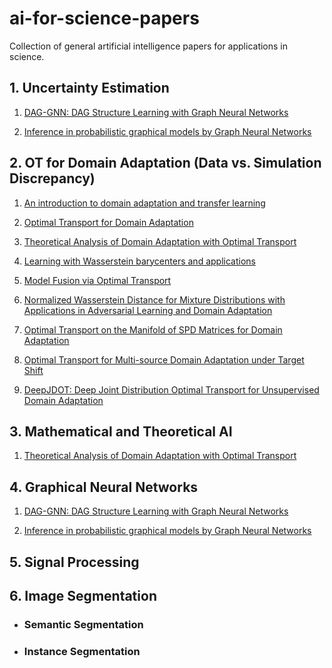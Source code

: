 # ai-for-science-papers
Collection of general artificial intelligence papers for applications in science.

## 1. Uncertainty Estimation



 1. [DAG-GNN: DAG Structure Learning with Graph Neural Networks](https://arxiv.org/abs/1904.10098)

 2. [Inference in probabilistic graphical models by Graph Neural Networks](https://openreview.net/pdf?id=rkN1pF1vz)

## 2. OT for Domain Adaptation (Data vs. Simulation Discrepancy)

 1. [An introduction to domain adaptation and transfer learning](https://arxiv.org/abs/1812.11806v2)
 
 2. [Optimal Transport for Domain Adaptation](https://arxiv.org/abs/1507.00504)
 
 3. [Theoretical Analysis of Domain Adaptation with Optimal Transport](https://arxiv.org/abs/1610.04420)

 4. [Learning with Wasserstein barycenters and applications](https://arxiv.org/abs/1912.11801v1)
 
 5. [Model Fusion via Optimal Transport](https://arxiv.org/abs/1910.05653v2)
 
 6. [Normalized Wasserstein Distance for Mixture Distributions with Applications in Adversarial Learning and Domain Adaptation](https://arxiv.org/abs/1902.00415v2)
 
 7. [Optimal Transport on the Manifold of SPD Matrices for Domain Adaptation](https://arxiv.org/abs/1906.00616v2)
 
 8. [Optimal Transport for Multi-source Domain Adaptation under Target Shift](https://arxiv.org/abs/1803.04899v3)

 9. [DeepJDOT: Deep Joint Distribution Optimal Transport for Unsupervised Domain Adaptation](https://arxiv.org/abs/1803.10081v3)

## 3. Mathematical and Theoretical AI

 1. [Theoretical Analysis of Domain Adaptation with Optimal Transport](https://arxiv.org/abs/1610.04420)

## 4. Graphical Neural Networks

 1. [DAG-GNN: DAG Structure Learning with Graph Neural Networks](https://arxiv.org/abs/1904.10098)

 2. [Inference in probabilistic graphical models by Graph Neural Networks](https://openreview.net/pdf?id=rkN1pF1vz)

## 5. Signal Processing

## 6. Image Segmentation

 * ### Semantic Segmentation

 * ### Instance Segmentation
